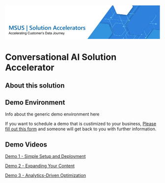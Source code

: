 ![MSUS Solution Accelerator](./images/MSUS%20Solution%20Accelerator%20Banner%20Two_981.jpg)

# Conversational AI Solution Accelerator

## About this solution



## Demo Environment
 Info about the generic demo environment here
 
 If you want to schedule a demo that is custimized to your business, [Please fill out this form]() and someone will get back to you with further information.

## Demo Videos 
 [Demo 1 - Simple Setup and Deployment](https://vimeo.com/578609724/970bdbadb5?embedded=true&source=video_title&owner=98548747)
 
 [Demo 2 - Expanding Your Content](https://vimeo.com/578610828/dc121d0ecf?embedded=true&source=video_title&owner=98548747)
 
 [Demo 3 - Analytics-Driven Optimization](https://vimeo.com/578612056/483c00f2b2?embedded=true&source=video_title&owner=98548747)

